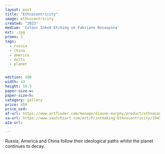 ```yaml
---
layout: post
title: "Ethnocentricity"
image: ethnocentricity
created: "2023"
medium: 'Colour Inked Etching on Fabriano Rosaspina'
ext: .jpg
promo: 1
tags:
  - russia
  - china
  - america
  - dolls
  - planet


edition: 100
width: 43
height: 19.5
paper-size-w: 
paper-size-h: 
category: gallery
price: 450
price_usd: 
af-url: https://www.artfinder.com/manage/dianne-murphy/product/ethnocentricity/order-images/
sa-url: https://www.saatchiart.com/art/Printmaking-Ethnocentricity/19454/10326473/view
a2a-url: 

---
```


Russia, America and China follow their ideological paths whilst the planet continues to decay.
